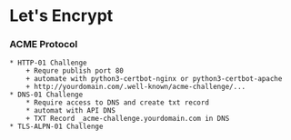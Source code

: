 
# Let's Encrypt
### ACME Protocol
    * HTTP-01 Challenge
        + Requre publish port 80
        + automate with python3-certbot-nginx or python3-certbot-apache
        + http://yourdomain.com/.well-known/acme-challenge/...
    * DNS-01 Challenge
        * Require access to DNS and create txt record
        * automat with API DNS
        + TXT Record _acme-challenge.yourdomain.com in DNS 
    * TLS-ALPN-01 Challenge

